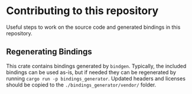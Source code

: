 # Contributing to this repository

Useful steps to work on the source code and generated bindings in this repository.

## Regenerating Bindings

This crate contains bindings generated by `bindgen`. Typically, the included bindings can be used as-is, but if needed they can be regenerated by running `cargo run -p bindings_generator`.  Updated headers and licenses should be copied to the `./bindings_generator/vendor/` folder.
